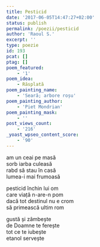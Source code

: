 ```yaml
---
title: Pesticid
date: '2017-06-05T14:47:27+02:00'
status: publish
permalink: /poezii/pesticid
author: 'Raoul S.'
excerpt: ''
type: poezie
id: 193
pcat: []
ptag: []
poem_featured:
    - '1'
poem_idea:
    - Răsplată
poem_painting_name:
    - 'Seară; arbore roșu'
poem_painting_author:
    - 'Piet Mondrian'
poem_painting_mask:
    - ''
post_views_count:
    - '216'
_yoast_wpseo_content_score:
    - '90'
---
```

am un ceai pe masă  
sorb iarba culeasă  
rabd să stau în casă  
lumea-i mai frumoasă

pesticid închin lui om  
care viață n-are-n pom  
dacă tot destinul nu e crom  
să primească ultim rom

gustă și zâmbește  
de Doamne te ferește  
tot ce te iubește  
etanol servește